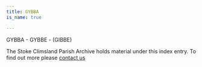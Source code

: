 ```yaml
---
title: GYBBA
is_name: true

---
```


GYBBA - GYBBE - (GIBBE)


The Stoke Climsland Parish Archive holds material under this index entry. To find out more please [contact us](/contact/)
